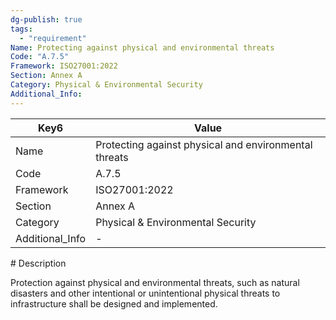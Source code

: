 ```yaml
---
dg-publish: true
tags:
  - "requirement"
Name: Protecting against physical and environmental threats
Code: "A.7.5"
Framework: ISO27001:2022
Section: Annex A
Category: Physical & Environmental Security
Additional_Info: 
---
```


<div><table class="dataview table-view-table"><thead class="table-view-thead"><tr class="table-view-tr-header"><th class="table-view-th"><span>Key</span><span class="dataview small-text">6</span></th><th class="table-view-th"><span>Value</span></th></tr></thead><tbody class="table-view-tbody"><tr><td><span>Name</span></td><td><span>Protecting against physical and environmental threats</span></td></tr><tr><td><span>Code</span></td><td><span>A.7.5</span></td></tr><tr><td><span>Framework</span></td><td><span>ISO27001:2022</span></td></tr><tr><td><span>Section</span></td><td><span>Annex A</span></td></tr><tr><td><span>Category</span></td><td><span>Physical &amp; Environmental Security</span></td></tr><tr><td><span>Additional_Info</span></td><td><span>-</span></td></tr></tbody></table></div>
# Description

Protection against physical and environmental threats, such as natural disasters and other intentional or unintentional physical threats to infrastructure shall be designed and implemented.
